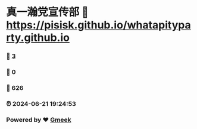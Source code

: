 # 真一瀚党宣传部 :link: https://pisisk.github.io/whatapityparty.github.io 
### :page_facing_up: [3](https://pisisk.github.io/whatapityparty.github.io/tag.html) 
### :speech_balloon: 0 
### :hibiscus: 626 
### :alarm_clock: 2024-06-21 19:24:53 
### Powered by :heart: [Gmeek](https://github.com/Meekdai/Gmeek)
